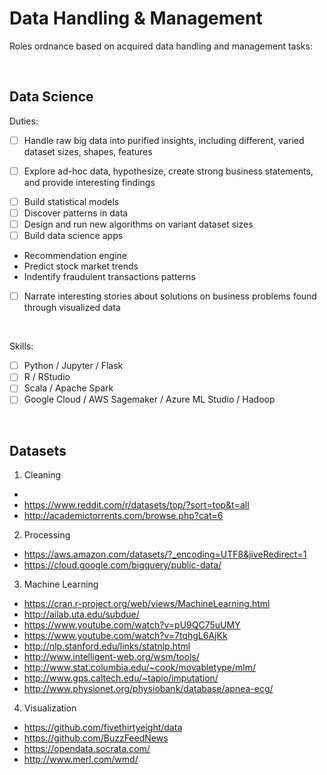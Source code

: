 # Data Handling & Management


Roles ordnance based on acquired data handling and management tasks:

<br>

## Data Science

Duties:
- [ ] Handle raw big data into purified insights, including different, varied dataset sizes, shapes, features
<!-- - [ ] return volumes of big data into valuable and actionable insights -->
- [ ] Explore ad-hoc data, hypothesize, create strong business statements, and provide interesting findings
<!-- - [ ] Understand classical and modern data analysis methods -->
- [ ] Build statistical models
- [ ] Discover patterns in data
- [ ] Design and run new algorithms on variant dataset sizes
- [ ] Build data science apps
* Recommendation engine
* Predict stock market trends
* Indentify fraudulent transactions patterns
<!-- - [ ] Solve critical business problems
- [ ] Interpret findings and deliver eloquent through visualized techniques -->
- [ ] Narrate interesting stories about solutions on business problems found through visualized data
<!-- - [ ] Apply statistics, machine learning, advance analytics, and computer science fundamental approaches for automation
- [ ] Broad knowledge and techniques in machine learning, data mining, statistics and big data infrastructures -->

<br>

Skills: 
- [ ] Python / Jupyter / Flask
- [ ] R / RStudio
- [ ] Scala / Apache Spark <!-- bigger datasets -->
- [ ] Google Cloud / AWS Sagemaker / Azure ML Studio / Hadoop <!-- big dataset storage -->
<!--
- [ ] data sciences
- [ ] machine learning / deep learning
- [ ] statistics
- [ ] strong programming skills
-->

<br>

## Datasets

1. Cleaning

* 
* https://www.reddit.com/r/datasets/top/?sort=top&t=all
* http://academictorrents.com/browse.php?cat=6

2. Processing

* https://aws.amazon.com/datasets/?_encoding=UTF8&jiveRedirect=1
* https://cloud.google.com/bigquery/public-data/

3. Machine Learning

* https://cran.r-project.org/web/views/MachineLearning.html
* http://ailab.uta.edu/subdue/
* https://www.youtube.com/watch?v=pU9QC75uUMY
* https://www.youtube.com/watch?v=7tqhgL6AjKk
* http://nlp.stanford.edu/links/statnlp.html
* http://www.intelligent-web.org/wsm/tools/
* http://www.stat.columbia.edu/~cook/movabletype/mlm/
* http://www.gps.caltech.edu/~tapio/imputation/
* http://www.physionet.org/physiobank/database/apnea-ecg/ 

4. Visualization

* https://github.com/fivethirtyeight/data
* https://github.com/BuzzFeedNews
* https://opendata.socrata.com/
* http://www.merl.com/wmd/

<!--br>
## Data Engineer
Duties:
- [ ] Responsible for design and architecure of data pipeline
- [ ] Identify changes in data
- [ ] Capture errors
- [ ] Run ETL (Extract, Transform and Load) on dataset level
- [ ] Prepare and analyze big data infrastructure
- [ ] Create data warehouses for data scientists
- [ ] design and build software applications around data
- [ ] Integrate data from various resources
- [ ] Manage big data standarizations
- [ ] wWite complex queries
- [ ] Ensure data is accessible
- [ ] Optimize performance of big data ecosystem
Nice to Have:
- [ ] machine learning or big data analytics knowledge
Skills: 
- [ ] Hadoop
- [ ] MapReduce
- [ ] Hive
- [ ] Pig
- [ ] Data streaming
- [ ] NoSQL
- [ ] SQL
- [ ] programming
Tools:
- [ ] DashDB
- [ ] MySQL
- [ ] MongoDB
- [ ] Cassandra
<br -->

<!-- 
### Data Analyst
Duties:
- [ ] understand statistics
- [ ] data munding
- [ ] explore data via query
- [ ] process data
- [ ] provide reports
- [ ] summarize data from findings
- [ ] visualize data
- [ ] leverage existing tools
- [ ] execute methods to solve a problem
- [ ] communicate specific queries from ad-hoc reports and charts
Nice to have:
- [ ] analyzing big data
- [ ] mathematical or research background
- [ ] develop new algorithms for specific problems
Tools: 
- [ ] Microsoft Excel
- [ ] SPSS / SPSS Modeler
- [ ] SAS / SAS Miner
- [ ] SQL
- [ ] Microsoft Access
- [ ] Tableau
- [ ] SSAS
-->
